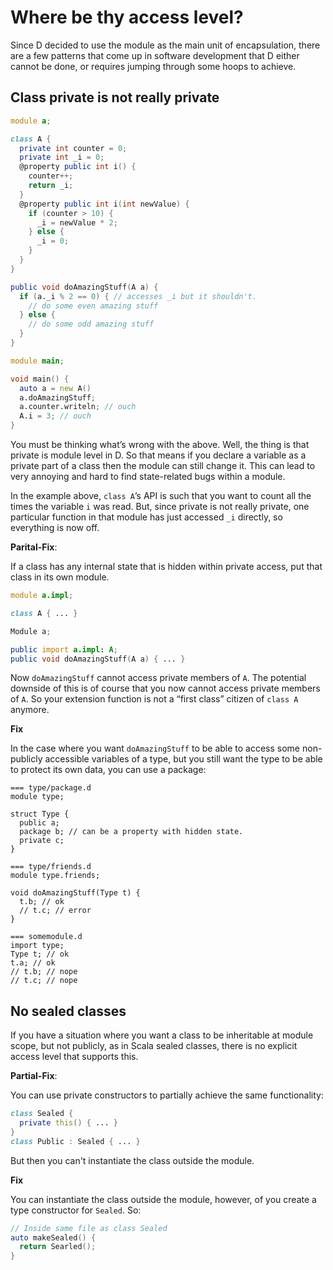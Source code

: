 # Where be thy access level?

Since D decided to use the module as the main unit of encapsulation, there are a few patterns that come up in software development that D either cannot be done, or requires jumping through some hoops to achieve.

## Class private is not really private

```d
module a;

class A {
  private int counter = 0;
  private int _i = 0;
  @property public int i() {
    counter++;
    return _i;
  }
  @property public int i(int newValue) {
    if (counter > 10) {
      _i = newValue * 2;
    } else {
      _i = 0;
    }
  }
}

public void doAmazingStuff(A a) {
  if (a._i % 2 == 0) { // accesses _i but it shouldn't.
    // do some even amazing stuff
  } else {
    // do some odd amazing stuff
  }
}

module main;

void main() {
  auto a = new A()
  a.doAmazingStuff;
  a.counter.writeln; // ouch
  A.i = 3; // ouch
}
```

You must be thinking what’s wrong with the above. Well, the thing is that private is module level in D. So that means if you declare a variable as a private part of a class then the module can still change it. This can lead to very annoying and hard to find state-related bugs within a module.

In the example above, `class A`’s API is such that you want to count all the times the variable `i` was read. But, since private is not really private, one particular function in that module has just accessed `_i` directly, so everything is now off.

**Parital-Fix**:

If a class has any internal state that is hidden within private access, put that class in its own module.

```d
module a.impl;

class A { ... }

Module a;

public import a.impl: A;
public void doAmazingStuff(A a) { ... }
```

Now `doAmazingStuff` cannot access private members of `A`. The potential downside of this is of course that you now cannot access private members of `A`. So your extension function is not a “first class” citizen of `class A` anymore.

**Fix**

In the case where you want `doAmazingStuff` to be able to access some non-publicly accessible variables of a type, but you still want the type to be able to protect its own data, you can use a package:

```
=== type/package.d
module type;

struct Type {
  public a;
  package b; // can be a property with hidden state.
  private c;
}

=== type/friends.d
module type.friends;

void doAmazingStuff(Type t) {
  t.b; // ok
  // t.c; // error
}

=== somemodule.d
import type;
Type t; // ok
t.a; // ok
// t.b; // nope
// t.c; // nope
```

## No sealed classes

If you have a situation where you want a class to be inheritable at module scope, but not publicly, as in Scala sealed classes, there is no explicit access level that supports this.

**Partial-Fix**:

You can use private constructors to partially achieve the same functionality:

```d
class Sealed {
  private this() { ... }
}
class Public : Sealed { ... }
```

But then you can't instantiate the class outside the module.

**Fix**

You can instantiate the class outside the module, however, of you create a type constructor for `Sealed`. So:

```d
// Inside same file as class Sealed
auto makeSealed() {
  return Searled();
}
```
